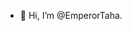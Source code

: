 - 👋 Hi, I’m @EmperorTaha. 




<!---
EmperorTaha/EmperorTaha is a ✨ special ✨ repository because its `README.md` (this file) appears on your GitHub profile.
You can click the Preview link to take a look at your changes.
--->
